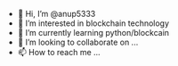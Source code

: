 - 👋 Hi, I’m @anup5333
- 👀 I’m interested in blockchain technology
- 🌱 I’m currently learning python/blockcain
- 💞️ I’m looking to collaborate on ...
- 📫 How to reach me ...

<!---
anup5333/anup5333 is a ✨ special ✨ repository because its `README.md` (this file) appears on your GitHub profile.
You can click the Preview link to take a look at your changes.
--->
